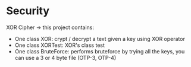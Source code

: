 # Security
XOR Cipher -> this project contains:
- One class XOR: crypt / decrypt a text given a key using XOR operator
- One class XORTest: XOR's class test
- One class BruteForce: performs bruteforce by trying all the keys, you can use a 3 or 4 byte file (OTP-3, OTP-4)
